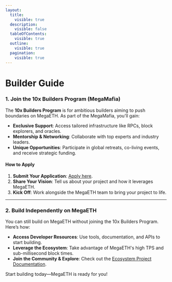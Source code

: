 ```yaml
---
layout:
  title:
    visible: true
  description:
    visible: false
  tableOfContents:
    visible: true
  outline:
    visible: true
  pagination:
    visible: true
---
```


# Builder Guide

### 1. Join the 10x Builders Program (MegaMafia)

The **10x Builders Program** is for ambitious builders aiming to push boundaries on MegaETH. As part of the MegaMafia, you'll gain:

* **Exclusive Support**: Access tailored infrastructure like RPCs, block explorers, and oracles.
* **Mentorship & Networking**: Collaborate with top experts and industry leaders.
* **Unique Opportunities**: Participate in global retreats, co-living events, and receive strategic funding.

#### How to Apply

1. **Submit Your Application**: [Apply here](https://docs.google.com/forms/d/e/1FAIpQLScmaKBIOBlz5ezd1qs2H5Ff5JnWQKUek8BJxMdBB5MoP-FZjw/viewform).
2. **Share Your Vision**: Tell us about your project and how it leverages MegaETH.
3. **Kick Off**: Work alongside the MegaETH team to bring your project to life.

***

### 2. Build Independently on MegaETH

You can still build on MegaETH without joining the 10x Builders Program. Here’s how:

* **Access Developer Resources**: Use tools, documentation, and APIs to start building.
* **Leverage the Ecosystem**: Take advantage of MegaETH's high TPS and sub-millisecond block times.
* **Join the Community & Explore**: Check out the [Ecosystem Project Documentation](../community-and-projects/ecosystem/).

Start building today—MegaETH is ready for you!
